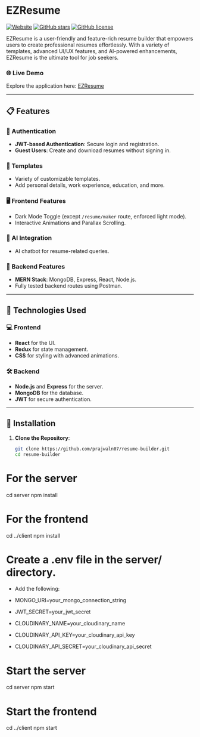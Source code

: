 # EZResume

[![Website](https://img.shields.io/website?url=https%3A%2F%2Fezresume.onrender.com)](https://ezresume.onrender.com)
[![GitHub stars](https://img.shields.io/github/stars/prajwaln07/resume-builder?style=social)](https://github.com/prajwaln07/resume-builder/stargazers)
[![GitHub license](https://img.shields.io/github/license/prajwaln07/resume-builder)](https://github.com/prajwaln07/resume-builder/blob/main/LICENSE)

EZResume is a user-friendly and feature-rich resume builder that empowers users to create professional resumes effortlessly. With a variety of templates, advanced UI/UX features, and AI-powered enhancements, EZResume is the ultimate tool for job seekers.

### 🌐 Live Demo
Explore the application here: [EZResume](https://ezresumecraft.netlify.app/)

---

## 📋 Features

### 🔑 Authentication
- **JWT-based Authentication**: Secure login and registration.
- **Guest Users**: Create and download resumes without signing in.

### 🎨 Templates
- Variety of customizable templates.
- Add personal details, work experience, education, and more.

### 🖥️ Frontend Features
- Dark Mode Toggle (except `/resume/maker` route, enforced light mode).
- Interactive Animations and Parallax Scrolling.

### 🤖 AI Integration
- AI chatbot for resume-related queries.

### 💾 Backend Features
- **MERN Stack**: MongoDB, Express, React, Node.js.
- Fully tested backend routes using Postman.

---

## 🚀 Technologies Used

### 💻 Frontend
- **React** for the UI.
- **Redux** for state management.
- **CSS** for styling with advanced animations.

### 🛠️ Backend
- **Node.js** and **Express** for the server.
- **MongoDB** for the database.
- **JWT** for secure authentication.




---

## 🔧 Installation

1. **Clone the Repository**:
   ```bash
   git clone https://github.com/prajwaln07/resume-builder.git
   cd resume-builder

# For the server
cd server
npm install

# For the frontend
cd ../client
npm install


# Create a .env file in the server/ directory.

* Add the following:

* MONGO_URI=your_mongo_connection_string
* JWT_SECRET=your_jwt_secret
* CLOUDINARY_NAME=your_cloudinary_name
* CLOUDINARY_API_KEY=your_cloudinary_api_key
* CLOUDINARY_API_SECRET=your_cloudinary_api_secret


# Start the server
cd server
npm start

# Start the frontend
cd ../client
npm start

